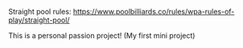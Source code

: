 Straight pool rules: https://www.poolbilliards.co/rules/wpa-rules-of-play/straight-pool/

This is a personal passion project! (My first mini project)
